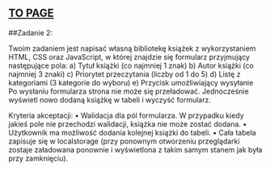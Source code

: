 ## [TO PAGE](https://marinatripetska.github.io/my-own-library/)

##Zadanie 2:

Twoim zadaniem jest napisać własną bibliotekę książek z wykorzystaniem HTML, CSS oraz JavaScript,
w której znajdzie się formularz przyjmujący następujące pola:
a) Tytuł książki (co najmniej 1 znak)
b) Autor książki (co najmniej 3 znaki)
c) Priorytet przeczytania (liczby od 1 do 5)
d) Listę z kategoriami (3 kategorie do wyboru)
e) Przycisk umożliwiający wysyłanie
Po wysłaniu formularza strona nie może się przeładować. Jednocześnie wyświetl nowo dodaną
książkę w tabeli i wyczyść formularz.

Kryteria akceptacji:
• Walidacja dla pól formularza. W przypadku kiedy jakieś pole nie przechodzi walidacji, książka
nie może zostać dodana.
• Użytkownik ma możliwość dodania kolejnej książki do tabeli.
• Cała tabela zapisuje się w localstorage (przy ponownym otworzeniu przeglądarki zostaje
załadowana ponownie i wyświetlona z takim samym stanem jak była przy zamknięciu).
